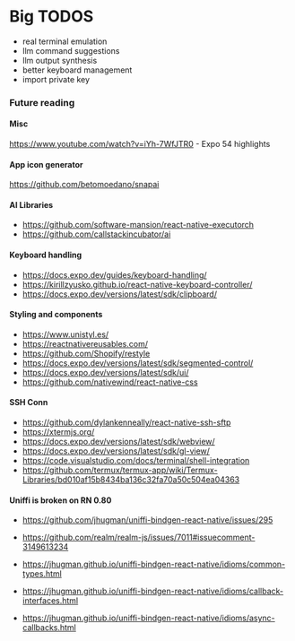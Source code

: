 # Big TODOS

- real terminal emulation
- llm command suggestions
- llm output synthesis
- better keyboard management
- import private key

### Future reading

#### Misc

https://www.youtube.com/watch?v=iYh-7WfJTR0 - Expo 54 highlights

#### App icon generator

https://github.com/betomoedano/snapai

#### AI Libraries

- https://github.com/software-mansion/react-native-executorch
- https://github.com/callstackincubator/ai

#### Keyboard handling

- https://docs.expo.dev/guides/keyboard-handling/
- https://kirillzyusko.github.io/react-native-keyboard-controller/
- https://docs.expo.dev/versions/latest/sdk/clipboard/

#### Styling and components

- https://www.unistyl.es/
- https://reactnativereusables.com/
- https://github.com/Shopify/restyle
- https://docs.expo.dev/versions/latest/sdk/segmented-control/
- https://docs.expo.dev/versions/latest/sdk/ui/
- https://github.com/nativewind/react-native-css

#### SSH Conn

- https://github.com/dylankenneally/react-native-ssh-sftp
- https://xtermjs.org/
- https://docs.expo.dev/versions/latest/sdk/webview/
- https://docs.expo.dev/versions/latest/sdk/gl-view/
- https://code.visualstudio.com/docs/terminal/shell-integration
- https://github.com/termux/termux-app/wiki/Termux-Libraries/bd010af15b8434ba136c32fa70a50c504ea04363

#### Uniffi is broken on RN 0.80

- https://github.com/jhugman/uniffi-bindgen-react-native/issues/295
- https://github.com/realm/realm-js/issues/7011#issuecomment-3149613234

- https://jhugman.github.io/uniffi-bindgen-react-native/idioms/common-types.html
- https://jhugman.github.io/uniffi-bindgen-react-native/idioms/callback-interfaces.html
- https://jhugman.github.io/uniffi-bindgen-react-native/idioms/async-callbacks.html
